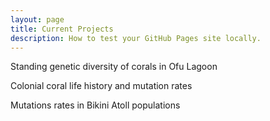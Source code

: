 ```yaml
---
layout: page
title: Current Projects
description: How to test your GitHub Pages site locally.
---
```

Standing genetic diversity of corals in Ofu Lagoon

Colonial coral life history and mutation rates

Mutations rates in Bikini Atoll populations
